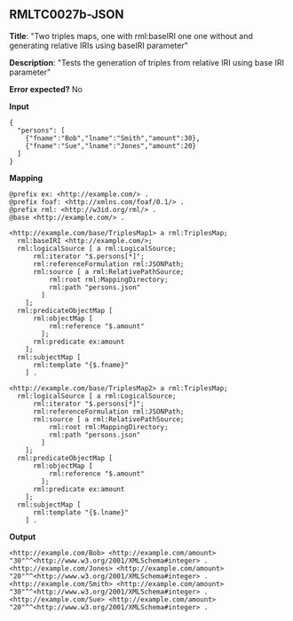## RMLTC0027b-JSON

**Title**: "Two triples maps, one with rml:baseIRI one one without and generating relative IRIs using baseIRI parameter"

**Description**: "Tests the generation of triples from relative IRI using base IRI parameter"

**Error expected?** No

**Input**
```
{
  "persons": [
    {"fname":"Bob","lname":"Smith","amount":30},
    {"fname":"Sue","lname":"Jones","amount":20}
  ]
}

```

**Mapping**
```
@prefix ex: <http://example.com/> .
@prefix foaf: <http://xmlns.com/foaf/0.1/> .
@prefix rml: <http://w3id.org/rml/> .
@base <http://example.com/> .

<http://example.com/base/TriplesMap1> a rml:TriplesMap;
  rml:baseIRI <http://example.com/>;
  rml:logicalSource [ a rml:LogicalSource;
      rml:iterator "$.persons[*]";
      rml:referenceFormulation rml:JSONPath;
      rml:source [ a rml:RelativePathSource;
          rml:root rml:MappingDirectory;
          rml:path "persons.json"
        ]
    ];
  rml:predicateObjectMap [
      rml:objectMap [
          rml:reference "$.amount"
        ];
      rml:predicate ex:amount
    ];
  rml:subjectMap [
      rml:template "{$.fname}"
    ] .

<http://example.com/base/TriplesMap2> a rml:TriplesMap;
  rml:logicalSource [ a rml:LogicalSource;
      rml:iterator "$.persons[*]";
      rml:referenceFormulation rml:JSONPath;
      rml:source [ a rml:RelativePathSource;
          rml:root rml:MappingDirectory;
          rml:path "persons.json"
        ]
    ];
  rml:predicateObjectMap [
      rml:objectMap [
          rml:reference "$.amount"
        ];
      rml:predicate ex:amount
    ];
  rml:subjectMap [
      rml:template "{$.lname}"
    ] .

```

**Output**
```
<http://example.com/Bob> <http://example.com/amount> "30"^^<http://www.w3.org/2001/XMLSchema#integer> .
<http://example.com/Jones> <http://example.com/amount> "20"^^<http://www.w3.org/2001/XMLSchema#integer> .
<http://example.com/Smith> <http://example.com/amount> "30"^^<http://www.w3.org/2001/XMLSchema#integer> .
<http://example.com/Sue> <http://example.com/amount> "20"^^<http://www.w3.org/2001/XMLSchema#integer> .

```

